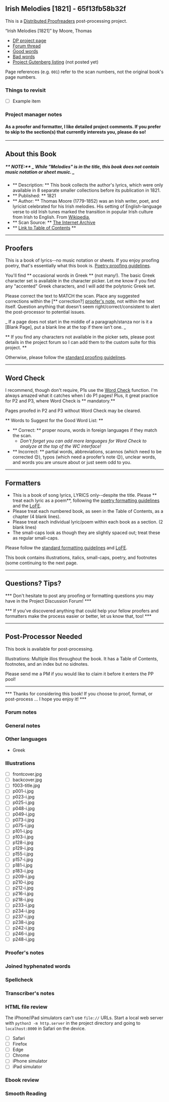 ## Irish Melodies [1821] - 65f13fb58b32f ##

This is a [Distributed Proofreaders](http://www.pgdp.net/) post-processing project.

“Irish Melodies [1821]” by Moore, Thomas

* [DP project page](http://www.pgdp.net/c/project.php?id=projectID65f13fb58b32f)
* [Forum thread](https://www.pgdp.net/phpBB3/viewtopic.php?t=81321)
* [Good words](good_words.txt)
* [Bad words](bad_words.txt)
* [Project Gutenberg listing]() (not posted yet)

Page references (e.g. `001`) refer to the scan numbers, not the original book's page numbers.

### Things to revisit ###

* [ ] Example item

### Project manager notes ###

#### As a proofer and formatter, I like detailed project comments. If you prefer to skip to the section(s) that currently interests you, please do so! ####

---

## About this Book ##

##### ** NOTE:** _ While "Melodies" is in the title, this book does not contain music notation or sheet music. _ #####

* ** Description: ** This book collects the author's lyrics, which were only available in 8 separate smaller collections before its publication in 1821.
* ** Published: ** 1821
* ** Author: ** Thomas Moore (1779-1852) was an Irish writer, poet, and lyricist celebrated for his Irish melodies. His setting of English-language verse to old Irish tunes marked the transition in popular Irish culture from Irish to English. From [Wikipedia](https://en.wikipedia.org/wiki/Thomas_Moore),
* ** Scan Source: ** [The Internet Archive](https://archive.org/details/irishmelodies00moorrich/page/n11/mode/2up?view=theater)
* ** [Link to Table of Contents](https://www.pgdp.net/c/tools/page_browser.php?project=projectID65f13fb58b32f&imagefile=f009.png&mode=image) **

---

## Proofers ##

This is a book of lyrics--no music notation or sheets. If you enjoy proofing poetry, that's essentially what this book is. [Poetry proofing guidelines](https://www.pgdp.net/wiki/DP_Official_Documentation:Proofreading/Proofreading_Guidelines#Poetry/Epigrams).

You'll find ** occasional words in Greek ** (not many!). The basic Greek character set is available in the character picker. Let me know if you find any "accented" Greek characters, and I will add the polytonic Greek set.

Please correct the text to MATCH the scan. Place any suggested corrections within the [** correction?] [proofer's note](https://www.pgdp.net/wiki/DP_Official_Documentation:Proofreading/Writing_Good_Proofer%27s_Notes), not within the text itself. Question anything that doesn't seem right/correct/consistent to alert the post-processor to potential issues.

_ If a page does not start in the middle of a paragraph/stanza nor is it a [Blank Page], put a blank line at the top if there isn’t one. _

** If you find any characters not available in the picker sets, please post details in the project forum so I can add them to the custom suite for this project. **

Otherwise, please follow the [standard proofing guidelines](https://www.pgdp.net/wiki/DP_Official_Documentation:Proofreading/Proofreading_Guidelines).

---

## Word Check ##

I recommend, though don't require, P1s use the [Word Check](https://www.pgdp.net/wiki/DP_Official_Documentation:Proofreading/WordCheck_FAQ) function. I'm always amazed what it catches when I do P1 pages! Plus, it great practice for P2 and P3, where Word Check is ** mandatory.**

Pages proofed in P2 and P3 without Word Check may be cleared.

** Words to Suggest for the Good Word List: **

* ** Correct: ** proper nouns, words in foreign languages if they match the scan.
    * _Don't forget you can add more languages for Word Check to analyze at the top of the WC interface!_
* ** Incorrect: ** partial words, abbreviations, scannos (which need to be corrected 😊), typos (which need a proofer’s note 😉), unclear words, and words you are unsure about or just seem odd to you.

---

## Formatters ##

* This is a book of song lyrics, LYRICS only--despite the title. Please ** treat each lyric as a poem**, following the [poetry formatting guidelines](https://www.pgdp.net/wiki/DP_Official_Documentation:Formatting/Formatting_Guidelines#Poetry/Epigrams) and the [LoFE](https://www.pgdp.net/c/tools/page_browser.php?project=projectID4d5c4875855d0&imagefile=122-00A.png).
* Please treat each numbered book, as seen in the Table of Contents, as a chapter (4 blank lines).
* Please treat each individual lyric/poem within each book as a section. (2 blank lines)
* The small-caps look as though they are slightly spaced out; treat these as regular small-caps.

Please follow the [standard formatting guidelines](https://www.pgdp.net/wiki/DP_Official_Documentation:Formatting/Formatting_Guidelines) and [LoFE](https://www.pgdp.net/phpBB3/viewtopic.php?t=47569&sid=133fe918c7d3450892d1f9bf3b7acad0).

This book contains illustrations, italics, small-caps, poetry, and footnotes (some continuing to the next page.

---

## Questions? Tips? ##

*** Don't hesitate to post any proofing or formatting questions you may have in the Project Discussion Forum! *** 

*** If you've discovered anything that could help your fellow proofers and formatters make the process easier or better, let us know that, too! ***

---

## Post-Processor Needed ##

This book is available for post-processing.

Illustrations: Multiple illos throughout the book. It has a Table of Contents, footnotes, and an index but no sidnotes.

Please send me a PM if you would like to claim it before it enters the PP pool!

---

*** Thanks for considering this book! If you choose to proof, format, or post-process ... I hope you enjoy it! ***

### Forum notes ###

### General notes ###

### Other languages ###
* Greek

### Illustrations ###
* [ ] frontcover.jpg
* [ ] backcover.jpg
* [ ] f003-title.jpg
* [ ] p001-i.jpg
* [ ] p023-i.jpg
* [ ] p025-i.jpg
* [ ] p048-i.jpg
* [ ] p049-i.jpg
* [ ] p073-i.jpg
* [ ] p075-i.jpg
* [ ] p101-i.jpg
* [ ] p103-i.jpg
* [ ] p128-i.jpg
* [ ] p129-i.jpg
* [ ] p155-i.jpg
* [ ] p157-i.jpg
* [ ] p181-i.jpg
* [ ] p183-i.jpg
* [ ] p209-i.jpg
* [ ] p210-i.jpg
* [ ] p212-i.jpg
* [ ] p216-i.jpg
* [ ] p218-i.jpg
* [ ] p233-i.jpg
* [ ] p234-i.jpg
* [ ] p237-i.jpg
* [ ] p238-i.jpg
* [ ] p242-i.jpg
* [ ] p246-i.jpg
* [ ] p248-i.jpg

### Proofer's notes ###

### Joined hyphenated words ###

### Spellcheck ###

### Transcriber's notes ###

### HTML file review ###
The iPhone/iPad simulators can't use `file://` URLs. Start a local web server with `python3 -m http.server` in the project directory and going to `localhost:8000` in Safari on the device. 

* [ ] Safari
* [ ] Firefox
* [ ] Edge
* [ ] Chrome
* [ ] iPhone simulator
* [ ] iPad simulator

### Ebook review ###

### Smooth Reading ###
